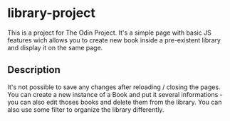 # library-project

This is a project for The Odin Project. It's a simple page with basic JS features wich allows you to create new book inside a pre-existent library and display it on the same page.

## Description 

It's not possible to save any changes after reloading / closing the pages. 
You can create a new instance of a Book and put it several informations - you can also edit thoses books and delete them from the library.
You can also use some filter to organize the library differently.
